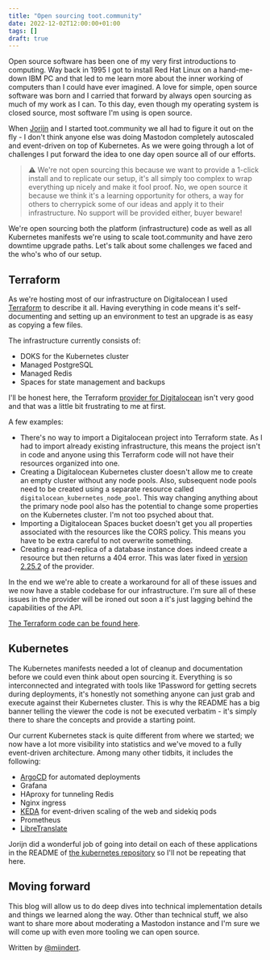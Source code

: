 ```yaml
---
title: "Open sourcing toot.community"
date: 2022-12-02T12:00:00+01:00
tags: []
draft: true
---
```


Open source software has been one of my very first introductions to computing. Way back in 1995 I got to install Red Hat Linux on a hand-me-down IBM PC and that led to me learn more about the inner working of computers than I could have ever imagined. A love for simple, open source software was born and I carried that forward by always open sourcing as much of my work as I can. To this day, even though my operating system is closed source, most software I'm using is open source.

<!-- more -->

When [Jorijn](https://toot.community/@jorijn/) and I started toot.community we all had to figure it out on the fly - I don't think anyone else was doing Mastodon completely autoscaled and event-driven on top of Kubernetes. As we were going through a lot of challenges I put forward the idea to one day open source all of our efforts. 

> ⚠️ We're not open sourcing this because we want to provide a 1-click install and to replicate our setup, it's all simply too complex to wrap everything up nicely and make it fool proof. No, we open source it because we think it's a learning opportunity for others, a way for others to cherrypick some of our ideas and apply it to their infrastructure. No support will be provided either, buyer beware!

We're open sourcing both the platform (infrastructure) code as well as all Kubernetes manifests we're using to scale toot.community and have zero downtime upgrade paths. Let's talk about some challenges we faced and the who's who of our setup.

## Terraform

As we're hosting most of our infrastructure on Digitalocean I used [Terraform](https://www.terraform.io/) to describe it all. Having everything in code means it's self-documenting and setting up an environment to test an upgrade is as easy as copying a few files.

The infrastructure currently consists of:

- DOKS for the Kubernetes cluster
- Managed PostgreSQL
- Managed Redis
- Spaces for state management and backups

I'll be honest here, the Terraform [provider for Digitalocean](https://registry.terraform.io/providers/digitalocean/digitalocean/latest) isn't very good and that was a little bit frustrating to me at first. 

A few examples:

- There's no way to import a Digitalocean project into Terraform state. As I had to import already existing infrastructure, this means the project isn't in code and anyone using this Terraform code will not have their resources organized into one.
- Creating a Digitalocean Kubernetes cluster doesn't allow me to create an empty cluster without any node pools. Also, subsequent node pools need to be created using a separate resource called `digitalocean_kubernetes_node_pool`. This way changing anything about the primary node pool also has the potential to change some properties on the Kubernetes cluster. I'm not too psyched about that.
- Importing a Digitalocean Spaces bucket doesn't get you all properties associated with the resources like the CORS policy. This means you have to be extra careful to not overwrite something.
- Creating a read-replica of a database instance does indeed create a resource but then returns a 404 error. This was later fixed in [version 2.25.2](https://github.com/digitalocean/terraform-provider-digitalocean/issues/906) of the provider.

In the end we we're able to create a workaround for all of these issues and we now have a stable codebase for our infrastructure. I'm sure all of these issues in the provider will be ironed out soon a it's just lagging behind the capabilities of the API.

[The Terraform code can be found here](https://github.com/toot-community/platform).

## Kubernetes

The Kubernetes manifests needed a lot of cleanup and documentation before we could even think about open sourcing it. Everything is so interconnected and integrated with tools like 1Password for getting secrets during deployments, it's honestly not something anyone can just grab and execute against their Kubernetes cluster. This is why the README has a big banner telling the viewer the code is not be executed verbatim - it's simply there to share the concepts and provide a starting point.

Our current Kubernetes stack is quite different from where we started; we now have a lot more visibility into statistics and we've moved to a fully event-driven architecture. Among many other tidbits, it includes the following:

- [ArgoCD](https://argo-cd.readthedocs.io/en/stable/) for automated deployments
- Grafana
- HAproxy for tunneling Redis
- Nginx ingress
- [KEDA](https://keda.sh/) for event-driven scaling of the web and sidekiq pods
- Prometheus 
- [LibreTranslate](https://libretranslate.com/)

Jorijn did a wonderful job of going into detail on each of these applications in the README of [the kubernetes repository](https://github.com/toot-community/kubernetes) so I'll not be repeating that here.

## Moving forward

This blog will allow us to do deep dives into technical implementation details and things we learned along the way. Other than technical stuff, we also want to share more about moderating a Mastodon instance and I'm sure we will come up with even more tooling we can open source.

Written by [@mijndert](https://toot.community/@mijndert).